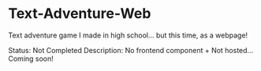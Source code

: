 # Text-Adventure-Web
Text adventure game I made in high school... but this time, as a webpage!

Status: Not Completed
Description: No frontend component + Not hosted... Coming soon!
